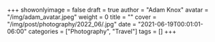 +++
showonlyimage = false
draft = true
author = "Adam Knox"
avatar = "/img/adam_avatar.jpeg"
weight = 0
title = ""
cover = "/img/post/photography/2022_06/.jpg"
date = "2021-06-19T00:01:01-06:00"
categories = ["Photography", "Travel"]
tags = []
+++
<!--more-->
